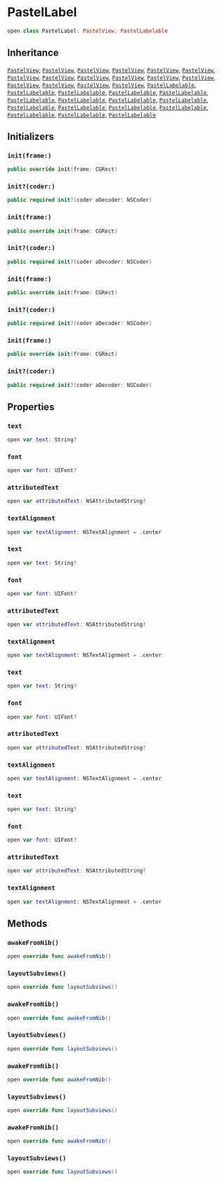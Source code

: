# PastelLabel

``` swift
open class PastelLabel: PastelView, PastelLabelable 
```

## Inheritance

[`PastelView`](/PastelView), [`PastelView`](/PastelView), [`PastelView`](/PastelView), [`PastelView`](/PastelView), [`PastelView`](/PastelView), [`PastelView`](/PastelView), [`PastelView`](/PastelView), [`PastelView`](/PastelView), [`PastelView`](/PastelView), [`PastelView`](/PastelView), [`PastelView`](/PastelView), [`PastelView`](/PastelView), [`PastelView`](/PastelView), [`PastelView`](/PastelView), [`PastelView`](/PastelView), [`PastelView`](/PastelView), [`PastelLabelable`](/PastelLabelable), [`PastelLabelable`](/PastelLabelable), [`PastelLabelable`](/PastelLabelable), [`PastelLabelable`](/PastelLabelable), [`PastelLabelable`](/PastelLabelable), [`PastelLabelable`](/PastelLabelable), [`PastelLabelable`](/PastelLabelable), [`PastelLabelable`](/PastelLabelable), [`PastelLabelable`](/PastelLabelable), [`PastelLabelable`](/PastelLabelable), [`PastelLabelable`](/PastelLabelable), [`PastelLabelable`](/PastelLabelable), [`PastelLabelable`](/PastelLabelable), [`PastelLabelable`](/PastelLabelable), [`PastelLabelable`](/PastelLabelable), [`PastelLabelable`](/PastelLabelable)

## Initializers

### `init(frame:)`

``` swift
public override init(frame: CGRect) 
```

### `init?(coder:)`

``` swift
public required init?(coder aDecoder: NSCoder) 
```

### `init(frame:)`

``` swift
public override init(frame: CGRect) 
```

### `init?(coder:)`

``` swift
public required init?(coder aDecoder: NSCoder) 
```

### `init(frame:)`

``` swift
public override init(frame: CGRect) 
```

### `init?(coder:)`

``` swift
public required init?(coder aDecoder: NSCoder) 
```

### `init(frame:)`

``` swift
public override init(frame: CGRect) 
```

### `init?(coder:)`

``` swift
public required init?(coder aDecoder: NSCoder) 
```

## Properties

### `text`

``` swift
open var text: String? 
```

### `font`

``` swift
open var font: UIFont? 
```

### `attributedText`

``` swift
open var attributedText: NSAttributedString? 
```

### `textAlignment`

``` swift
open var textAlignment: NSTextAlignment = .center 
```

### `text`

``` swift
open var text: String? 
```

### `font`

``` swift
open var font: UIFont? 
```

### `attributedText`

``` swift
open var attributedText: NSAttributedString? 
```

### `textAlignment`

``` swift
open var textAlignment: NSTextAlignment = .center 
```

### `text`

``` swift
open var text: String? 
```

### `font`

``` swift
open var font: UIFont? 
```

### `attributedText`

``` swift
open var attributedText: NSAttributedString? 
```

### `textAlignment`

``` swift
open var textAlignment: NSTextAlignment = .center 
```

### `text`

``` swift
open var text: String? 
```

### `font`

``` swift
open var font: UIFont? 
```

### `attributedText`

``` swift
open var attributedText: NSAttributedString? 
```

### `textAlignment`

``` swift
open var textAlignment: NSTextAlignment = .center 
```

## Methods

### `awakeFromNib()`

``` swift
open override func awakeFromNib() 
```

### `layoutSubviews()`

``` swift
open override func layoutSubviews() 
```

### `awakeFromNib()`

``` swift
open override func awakeFromNib() 
```

### `layoutSubviews()`

``` swift
open override func layoutSubviews() 
```

### `awakeFromNib()`

``` swift
open override func awakeFromNib() 
```

### `layoutSubviews()`

``` swift
open override func layoutSubviews() 
```

### `awakeFromNib()`

``` swift
open override func awakeFromNib() 
```

### `layoutSubviews()`

``` swift
open override func layoutSubviews() 
```
